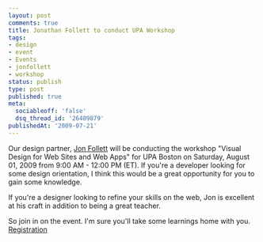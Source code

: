 ```yaml
---
layout: post
comments: true
title: Jonathan Follett to conduct UPA Workshop
tags:
- design
- event
- Events
- jonfollett
- workshop
status: publish
type: post
published: true
meta:
  sociableoff: 'false'
  dsq_thread_id: '26409879'
publishedAt: '2009-07-21'
---
```


Our design partner, [Jon Follett](http://www.hotknifedesign.com) will be conducting the workshop "Visual Design for Web Sites and Web Apps" for UPA Boston on 
Saturday, August 01, 2009 from 9:00 AM - 12:00 PM (ET). If you're a developer looking for some design orientation, I think this would be a great opportunity for you to gain some knowledge.

If you're a designer looking to refine your skills on the web, Jon is excellent at his craft in addition to being a great teacher.

So join in on the event. I'm sure you'll take some learnings home with you. [Registration](http://uxworkshop10.eventbrite.com/)
